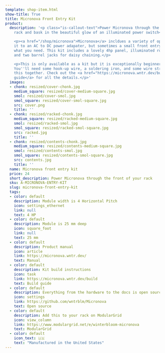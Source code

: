 ```yaml
---
template: shop-item.html
show-title: True
title: Micronova Front Entry Kit
product:
  description: '<p class="is-callout-text">Power Micronova through the front of your
    rack and bask in the beautiful glow of an illuminated power switch</p>

    <p><a href="/shop/micronova">Micronova</a> incldues a variety of options for connecting
    it to an AC to DC power adapater, but sometimes a small front entry panel is exactly
    what you need. This kit includes a lovely 4hp panel, illuminated rocker switch,
    and two barrel jacks for daisy chaining.</p>

    <p>This is only available as a kit but it is exceptionally beginner friendly.
    You''ll need some hook-up wire, a soldering iron, and some wire strippers to put
    this together. Check out the <a href="https://micronova.wntr.dev/build/">build
    guide</a> for all the details.</p>'
  images:
  - chonk: resized/cover-chonk.jpg
    medium_square: resized/cover-medium-square.jpg
    smol: resized/cover-smol.jpg
    smol_square: resized/cover-smol-square.jpg
    src: cover.png
    title: ''
  - chonk: resized/racked-chonk.jpg
    medium_square: resized/racked-medium-square.jpg
    smol: resized/racked-smol.jpg
    smol_square: resized/racked-smol-square.jpg
    src: racked.jpg
    title: ''
  - chonk: resized/contents-chonk.jpg
    medium_square: resized/contents-medium-square.jpg
    smol: resized/contents-smol.jpg
    smol_square: resized/contents-smol-square.jpg
    src: contents.jpg
    title: ''
  name: Micronova front entry kit
  price: 24
  short_description: Power Micronova through the front of your rack
  sku: A-MICRONOVA-ENTRY-KIT
  slug: micronova-front-entry-kit
  tags:
  - color: default
    description: Module width is 4 Horizontal Pitch
    icon: settings_ethernet
    link: null
    text: 4 HP
  - color: default
    description: Module is 25 mm deep
    icon: square_foot
    link: null
    text: 25 mm
  - color: default
    description: Product manual
    icon: article
    link: https://micronova.wntr.dev/
    text: Manual
  - color: default
    description: Kit build instructions
    icon: task
    link: https://micronova.wntr.dev/build
    text: Build guide
  - color: default
    description: Everything from the hardware to the docs is open source
    icon: settings
    link: https://github.com/wntrblm/Micronova
    text: Open source
  - color: default
    description: Add this to your rack on ModularGrid
    icon: view_column
    link: https://www.modulargrid.net/e/winterbloom-micronova
    text: ModularGrid
  - color: default
    icon_text: 🇺🇸
    text: "Manufactured in the United States"
---
```

